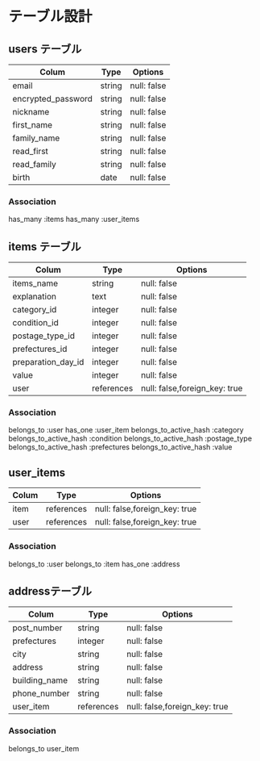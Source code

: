 # テーブル設計

## users テーブル

| Colum                | Type    | Options     |
| -------------------  | ------  | ----------  |
|email                 |string   |null: false  |
|encrypted_password    |string   |null: false  |
|nickname              |string   |null: false  |
|first_name            |string   |null: false  |
|family_name           |string   |null: false  |
|read_first            |string   |null: false  |
|read_family           |string   |null: false  |
|birth                 |date     |null: false  |

### Association
has_many :items
has_many :user_items

## items テーブル

| Colum            | Type     | Options                     |
| ---------------  | -------  | --------------------------- |
|items_name        |string    |null: false                  |
|explanation       |text      |null: false                  |
|category_id       |integer   |null: false                  |
|condition_id      |integer   |null: false                  |
|postage_type_id   |integer   |null: false                  |
|prefectures_id    |integer   |null: false                  |
|preparation_day_id|integer   |null: false                  |
|value             |integer   |null: false                  |
|user              |references|null: false,foreign_key: true|


### Association
belongs_to :user
has_one :user_item
belongs_to_active_hash :category
belongs_to_active_hash :condition
belongs_to_active_hash :postage_type
belongs_to_active_hash :prefectures
belongs_to_active_hash :value

## user_items

| Colum   | Type     | Options                     |
| ------- | -------- | ----------------------------|
|item     |references|null: false,foreign_key: true|
|user     |references|null: false,foreign_key: true|

### Association
belongs_to :user
belongs_to :item
has_one :address

## addressテーブル

| Colum        | Type     | Options                     |
| ------------ | -------- | --------------------------- |
|post_number   |string    |null: false                  |
|prefectures   |integer   |null: false                  |
|city          |string    |null: false                  |
|address       |string    |null: false                  |
|building_name |string    |null: false                  |
|phone_number  |string    |null: false                  |
|user_item     |references|null: false,foreign_key: true|


### Association
belongs_to user_item


